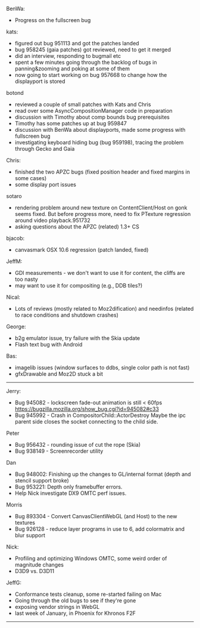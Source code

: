 BenWa:
* Progress on the fullscreen bug



kats:
* figured out bug 951113 and got the patches landed
* bug 958245 (gaia patches) got reviewed, need to get it merged
* did an interview, responding to bugmail etc
* spent a few minutes going through the backlog of bugs in panning&zooming and poking at some of them
* now going to start working on bug 957668 to change how the displayport is stored



botond
* reviewed a couple of small patches with Kats and Chris
* read over some AsyncCompositionManager code in preparation
* discussion with Timothy about comp bounds bug prerequisites
* Timothy has some patches up at bug 959847
* discussion with BenWa about displayports, made some progress with fullscreen bug
* investigating keyboard hiding bug (bug 959198), tracing the problem through Gecko and Gaia



Chris:
* finished the two APZC bugs (fixed position header and fixed margins in some cases)
* some display port issues



sotaro
* rendering problem around new texture on ContentClient/Host on gonk seems fixed. But before progress more, need to fix PTexture regression around video playback.951732
* asking questions about the APZC (related) 1.3+ CS



bjacob:
* canvasmark OSX 10.6 regression (patch landed, fixed)



JeffM:
* GDI measurements - we don't want to use it for content, the cliffs are too nasty
* may want to use it for compositing (e.g., DDB tiles?)



Nical:
* Lots of reviews (mostly related to Moz2dification) and needinfos (related to race conditions and shutdown crashes)



George:
* b2g emulator issue, try failure with the Skia update
* Flash text bug with Android



Bas:
* imagelib issues (window surfaces to ddbs, single color path is not fast)
* gfxDrawable and Moz2D stuck a bit



----------------------



Jerry:
* Bug 945082 - lockscreen fade-out animation is still < 60fps
        https://bugzilla.mozilla.org/show_bug.cgi?id=945082#c33
* Bug 945992 - Crash in CompositorChild::ActorDestroy
        Maybe the ipc parent side closes the socket connecting to the child side.



Peter
* Bug 956432 - rounding issue of cut the rope (Skia)
* Bug 938149 -  Screenrecorder utility



Dan
* Bug 948002: Finishing up the changes to GL/internal format (depth and stencil support broke)
* Bug 953221: Depth only framebuffer errors.
* Help Nick investigate DX9 OMTC perf issues.



Morris
* Bug 893304 - Convert CanvasClientWebGL (and Host) to the new textures
* Bug 926128 - reduce layer programs in use to 6, add colormatrix and blur support



Nick:
* Profiling and optimizing Windows OMTC, some weird order of magnitude changes
* D3D9 vs. D3D11



JeffG:
* Conformance tests cleanup, some re-started failing on Mac
* Going through the old bugs to see if they're gone
* exposing vendor strings in WebGL
* last week of January, in Phoenix for Khronos F2F



________________


